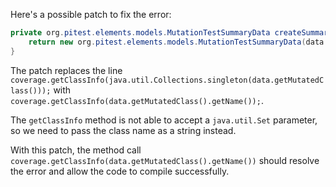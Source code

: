 Here's a possible patch to fix the error:
```java
private org.pitest.elements.models.MutationTestSummaryData createSummaryData(final org.pitest.coverage.CoverageDatabase coverage, final org.pitest.mutationtest.ClassMutationResults data) {
    return new org.pitest.elements.models.MutationTestSummaryData(data.getFileName(), data.getMutations(), coverage.getClassInfo(data.getMutatedClass().getName()));
}
```
The patch replaces the line `coverage.getClassInfo(java.util.Collections.singleton(data.getMutatedClass()));` with `coverage.getClassInfo(data.getMutatedClass().getName());`.


The `getClassInfo` method is not able to accept a `java.util.Set` parameter, so we need to pass the class name as a string instead.

With this patch, the method call `coverage.getClassInfo(data.getMutatedClass().getName())` should resolve the error and allow the code to compile successfully.